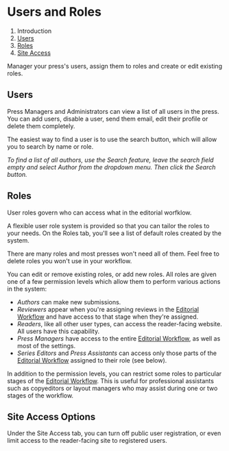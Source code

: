 # Users and Roles

1. Introduction
2. [Users](users-and-roles#users-users)
3. [Roles](users-and-roles#users-roles)
4. [Site Access](users-and-roles#users-site-access)

Manager your press's users, assign them to roles and create or edit existing roles.

## <a name="users"></a> Users

Press Managers and Administrators can view a list of all users in the press. You can add users, disable a user, send them email, edit their profile or delete them completely.

The easiest way to find a user is to use the search button, which will allow you to search by name or role.

*To find a list of all authors, use the Search feature, leave the search field empty and select Author from the dropdown menu. Then click the Search button.*

## <a name="roles"></a> Roles

User roles govern who can access what in the editorial worfklow.

A flexible user role system is provided so that you can tailor the roles to your needs. On the Roles tab, you'll see a list of default roles created by the system.

There are many roles and most presses won't need all of them. Feel free to delete roles you won't use in your workflow.

You can edit or remove existing roles, or add new roles. All roles are given one of a few permission levels which allow them to perform various actions in the system:

- *Authors* can make new submissions.
- *Reviewers* appear when you're assigning reviews in the [Editorial Workflow](editorial-workflow) and have access to that stage when they're assigned.
- *Readers*, like all other user types, can access the reader-facing website. All users have this capability.
- *Press Managers* have access to the entire [Editorial Workflow](editorial-workflow), as well as most of the settings.
- *Series Editors* and *Press Assistants* can access only those parts of the [Editorial Workflow](editorial-workflow) assigned to their role (see below).

In addition to the permission levels, you can restrict some roles to particular stages of the [Editorial Workflow](editorial-workflow). This is useful for professional assistants such as copyeditors or layout managers who may assist during one or two stages of the workflow.

## <a name="site-access"></a> Site Access Options

Under the Site Access tab, you can turn off public user registration, or even limit access to the reader-facing site to registered users.
